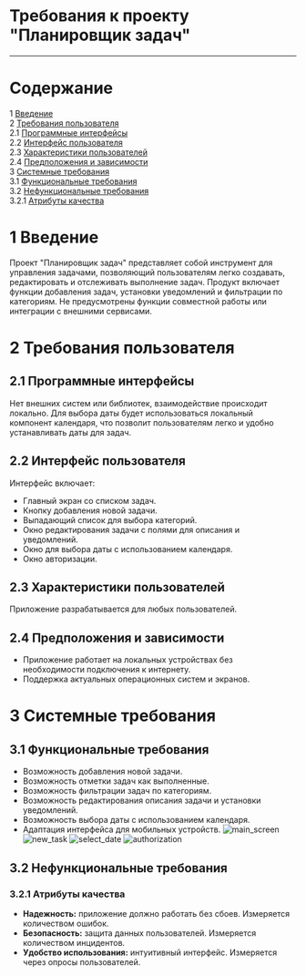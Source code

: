 # Требования к проекту "Планировщик задач"

---

# Содержание
1 [Введение](#intro)  
2 [Требования пользователя](#user_requirements)  
2.1 [Программные интерфейсы](#software_interfaces)  
2.2 [Интерфейс пользователя](#user_interface)  
2.3 [Характеристики пользователей](#user_specifications)  
2.4 [Предположения и зависимости](#assumptions_and_dependencies)  
3 [Системные требования](#system_requirements)  
3.1 [Функциональные требования](#functional_requirements)  
3.2 [Нефункциональные требования](#non-functional_requirements)  
3.2.1 [Атрибуты качества](#quality_attributes)

<a name="intro"/>

# 1 Введение

Проект "Планировщик задач" представляет собой инструмент для управления задачами, позволяющий пользователям легко создавать, редактировать и отслеживать выполнение задач. Продукт включает функции добавления задач, установки уведомлений и фильтрации по категориям. Не предусмотрены функции совместной работы или интеграции с внешними сервисами.

<a name="user_requirements"/>

# 2 Требования пользователя

<a name="software_interfaces"/>

## 2.1 Программные интерфейсы
Нет внешних систем или библиотек, взаимодействие происходит локально.
Для выбора даты будет использоваться локальный компонент календаря, что позволит пользователям легко и удобно устанавливать даты для задач.

<a name="user_interface"/>

## 2.2 Интерфейс пользователя
Интерфейс включает:
- Главный экран со списком задач.
- Кнопку добавления новой задачи.
- Выпадающий список для выбора категорий.
- Окно редактирования задачи с полями для описания и уведомлений.
- Окно для выбора даты с использованием календаря.
- Окно авторизации.

<a name="user_specifications"/>

## 2.3 Характеристики пользователей
Приложение разрабатывается для любых пользователей.

<a name="assumptions_and_dependencies"/>

## 2.4 Предположения и зависимости
- Приложение работает на локальных устройствах без необходимости подключения к интернету.
- Поддержка актуальных операционных систем и экранов.

<a name="system_requirements"/>

# 3 Системные требования

<a name="functional_requirements"/>

## 3.1 Функциональные требования
- Возможность добавления новой задачи.
- Возможность отметки задач как выполненные.
- Возможность фильтрации задач по категориям.
- Возможность редактирования описания задачи и установки уведомлений.
- Возможность выбора даты с использованием календаря.
- Адаптация интерфейса для мобильных устройств.
![main_screen](mockups/main_screen.png)
![new_task](mockups/new_task.png)
![select_date](mockups/select_date.png)
![authorization](mockups/authorization.png)

<a name="non-functional_requirements"/>

## 3.2 Нефункциональные требования

<a name="quality_attributes"/>

### 3.2.1 Атрибуты качества
- **Надежность:** приложение должно работать без сбоев. Измеряется количеством ошибок.
- **Безопасность:** защита данных пользователей. Измеряется количеством инцидентов.
- **Удобство использования:** интуитивный интерфейс. Измеряется через опросы пользователей.
